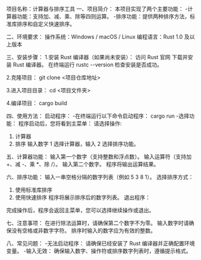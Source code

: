 项目名称：计算器与排序工具
一、项目简介：
本项目实现了两个主要功能：
-计算器功能：支持加、减、乘、除等四则运算。
-排序功能：提供两种排序方法，标准库排序和自定义快速排序。

 二、环境要求：
操作系统：Windows / macOS / Linux
编程语言：Rust 1.0 及以上版本

 三、安装步骤：
1.安装 Rust 编译器（如果尚未安装）：
访问 Rust 官网 下载并安装 Rust 编译器。
在终端运行 rustc --version 检查安装是否成功。

2.克隆项目：
git clone <项目仓库地址>

3.进入项目目录：
cd <项目文件夹>

4.编译项目：
cargo build 

四、使用方法：
启动程序：
-在终端运行以下命令启动程序：
cargo run
-选择功能：
程序启动后，您将看到主菜单：
请选择操作:
1. 计算器
2. 排序
输入数字 1 选择计算器，输入 2 选择排序功能。

五、计算器功能：
输入第一个数字（支持整数和浮点数）。
输入运算符（支持加 +、减 -、乘 *、除 /）。
输入第二个数字。
程序将输出运算结果。

六、排序功能：
输入一串空格分隔的数字列表（例如 5 3 8 1）。
选择排序方式：
1. 使用标准库排序
2. 使用快速排序
程序将展示排序后的数字列表。
退出程序：

完成操作后，程序会返回主菜单，您可以选择继续操作或退出。

七、注意事项：
在进行除法运算时，请确保第二个数字不为零。
输入数字时请确保没有空格或非数字字符。
排序时输入的数字应为有效的整数。

八、常见问题：
-无法启动程序：
请确保已经安装了 Rust 编译器并正确配置环境变量。
-输入无效：
确保输入数字、操作符或排序数字列表时，遵循提示格式。
